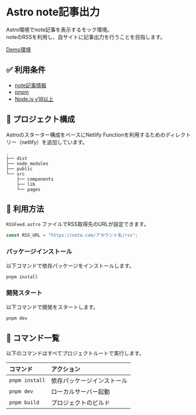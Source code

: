 # Astro note記事出力
Astro環境でnote記事を表示するモック環境。  
noteのRSSを利用し、自サイトに記事出力を行うことを目指します。

[Demo環境](https://note-article-astro-static.netlify.app/)

## ✅ 利用条件
- [note記事情報](https://note.com/)
- [pnpm](https://pnpm.io/ja/)
- [Node.js v18以上](https://nodejs.org/ja)

## 🚀 プロジェクト構成

Astroのスターター構成をベースにNetlify Functionを利用するためのディレクトリー（netlify）を追加しています。

```text
.
├── dist
├── node_modules
├── public
└── src
    ├── components
    ├── lib
    └── pages
```

## 👀 利用方法
`RSSFeed.astro` ファイルでRSS取得先のURLが設定できます。

```ts
const RSS_URL = "https://note.com/アカウント名/rss";
```

### パッケージインストール
以下コマンドで依存パッケージをインストールします。
```bash
pnpm install
```

### 開発スタート
以下コマンドで開発をスタートします。
```bash
pnpm dev
```

## 🧞 コマンド一覧

以下のコマンドはすべてプロジェクトルートで実行します。

| コマンド                   | アクション                                           |
| :------------------------ | :----------------------------------------------- |
| `pnpm install`             | 依存パッケージインストール                            |
| `pnpm dev`             | ローカルサーバー起動       |
| `pnpm build`           | プロジェクトのビルド         |

